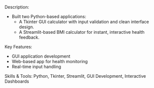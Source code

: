 Description:
- Built two Python-based applications:
  - A Tkinter GUI calculator with input validation and clean interface design.
  - A Streamlit-based BMI calculator for instant, interactive health feedback.

Key Features:
- GUI application development
- Web-based app for health monitoring
- Real-time input handling

Skills & Tools:
Python, Tkinter, Streamlit, GUI Development, Interactive Dashboards
